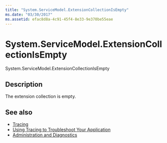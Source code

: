 ```yaml
---
title: "System.ServiceModel.ExtensionCollectionIsEmpty"
ms.date: "03/30/2017"
ms.assetid: efac8d8a-4c91-45f4-8e33-9e370be55eae
---
```

# System.ServiceModel.ExtensionCollectionIsEmpty
System.ServiceModel.ExtensionCollectionIsEmpty  
  
## Description  
 The extension collection is empty.  
  
## See also
- [Tracing](../../../../../docs/framework/wcf/diagnostics/tracing/index.md)
- [Using Tracing to Troubleshoot Your Application](../../../../../docs/framework/wcf/diagnostics/tracing/using-tracing-to-troubleshoot-your-application.md)
- [Administration and Diagnostics](../../../../../docs/framework/wcf/diagnostics/index.md)
